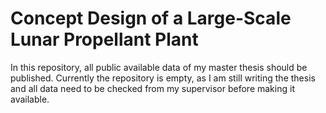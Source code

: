 # Concept Design of a Large-Scale Lunar Propellant Plant

In this repository, all public available data of my master thesis should be published. Currently the repository is empty, as I am still writing the thesis and all data need to be checked from my supervisor before making it available. 
